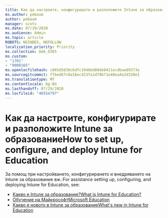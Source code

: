 ```yaml
---
title: Как да настроите, конфигурирате и разположите Intune за образование
ms.author: pebaum
author: pebaum
manager: scotv
ms.date: 07/29/2020
ms.audience: Admin
ms.topic: article
ROBOTS: NOINDEX, NOFOLLOW
localization_priority: Priority
ms.collection: Adm_O365
ms.custom:
- "1701"
- "9000165"
ms.openlocfilehash: c865d5830c6dfc1946bd08de0411ecdbae89373e
ms.sourcegitcommit: ffbed67c0a16ec423fa1d79b71e48ea4e2d320e1
ms.translationtype: MT
ms.contentlocale: bg-BG
ms.lasthandoff: 07/29/2020
ms.locfileid: "46554797"
---
```

# <a name="how-to-set-up-configure-and-deploy-intune-for-education"></a><span data-ttu-id="8cd12-102">Как да настроите, конфигурирате и разположите Intune за образование</span><span class="sxs-lookup"><span data-stu-id="8cd12-102">How to set up, configure, and deploy Intune for Education</span></span>

<span data-ttu-id="8cd12-103">За помощ при настройването, конфигурирането и внедряването на Intune за образование вж.:</span><span class="sxs-lookup"><span data-stu-id="8cd12-103">For assistance setting up, configuring, and deploying Intune for Education, see:</span></span>

- [<span data-ttu-id="8cd12-104">Какво е Intune за образование?</span><span class="sxs-lookup"><span data-stu-id="8cd12-104">What is Intune for Education?</span></span>](https://docs.microsoft.com/intune-education/what-is-intune-for-education)
- [<span data-ttu-id="8cd12-105">Обучение на Майкрософт</span><span class="sxs-lookup"><span data-stu-id="8cd12-105">Microsoft Education</span></span>](https://www.microsoft.com/education/intune/default.aspx)
- [<span data-ttu-id="8cd12-106">Какво е новото в Intune за образование</span><span class="sxs-lookup"><span data-stu-id="8cd12-106">What's new in Intune for Education</span></span>](https://docs.microsoft.com/intune-education/whats-new-in-edu)
